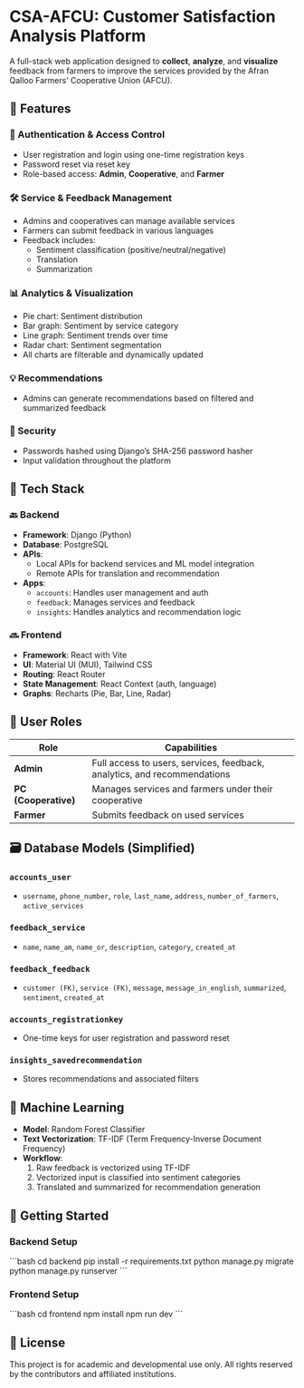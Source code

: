 # CSA-AFCU: Customer Satisfaction Analysis Platform

A full-stack web application designed to **collect**, **analyze**, and **visualize** feedback from farmers to improve the services provided by the Afran Qalloo Farmers’ Cooperative Union (AFCU).

## 🚀 Features

### 🔐 Authentication & Access Control
- User registration and login using one-time registration keys
- Password reset via reset key
- Role-based access: **Admin**, **Cooperative**, and **Farmer**

### 🛠️ Service & Feedback Management
- Admins and cooperatives can manage available services
- Farmers can submit feedback in various languages
- Feedback includes:
  - Sentiment classification (positive/neutral/negative)
  - Translation
  - Summarization

### 📊 Analytics & Visualization
- Pie chart: Sentiment distribution
- Bar graph: Sentiment by service category
- Line graph: Sentiment trends over time
- Radar chart: Sentiment segmentation
- All charts are filterable and dynamically updated

### 💡 Recommendations
- Admins can generate recommendations based on filtered and summarized feedback

### 🔐 Security
- Passwords hashed using Django’s SHA-256 password hasher
- Input validation throughout the platform

## 🧱 Tech Stack

### 🔙 Backend
- **Framework**: Django (Python)
- **Database**: PostgreSQL
- **APIs**:
  - Local APIs for backend services and ML model integration
  - Remote APIs for translation and recommendation
- **Apps**:
  - `accounts`: Handles user management and auth
  - `feedback`: Manages services and feedback
  - `insights`: Handles analytics and recommendation logic

### 🔜 Frontend
- **Framework**: React with Vite
- **UI**: Material UI (MUI), Tailwind CSS
- **Routing**: React Router
- **State Management**: React Context (auth, language)
- **Graphs**: Recharts (Pie, Bar, Line, Radar)

## 👥 User Roles

| Role       | Capabilities |
|------------|--------------|
| **Admin**  | Full access to users, services, feedback, analytics, and recommendations |
| **PC (Cooperative)** | Manages services and farmers under their cooperative |
| **Farmer** | Submits feedback on used services |

## 🗃️ Database Models (Simplified)

### `accounts_user`
- `username`, `phone_number`, `role`, `last_name`, `address`, `number_of_farmers`, `active_services`

### `feedback_service`
- `name`, `name_am`, `name_or`, `description`, `category`, `created_at`

### `feedback_feedback`
- `customer (FK)`, `service (FK)`, `message`, `message_in_english`, `summarized`, `sentiment`, `created_at`

### `accounts_registrationkey`
- One-time keys for user registration and password reset

### `insights_savedrecommendation`
- Stores recommendations and associated filters

## 🤖 Machine Learning

- **Model**: Random Forest Classifier
- **Text Vectorization**: TF-IDF (Term Frequency-Inverse Document Frequency)
- **Workflow**:
  1. Raw feedback is vectorized using TF-IDF
  2. Vectorized input is classified into sentiment categories
  3. Translated and summarized for recommendation generation

## 🏁 Getting Started

### Backend Setup

\`\`\`bash
cd backend
pip install -r requirements.txt
python manage.py migrate
python manage.py runserver
\`\`\`

### Frontend Setup

\`\`\`bash
cd frontend
npm install
npm run dev
\`\`\`

## 📄 License

This project is for academic and developmental use only. All rights reserved by the contributors and affiliated institutions.
